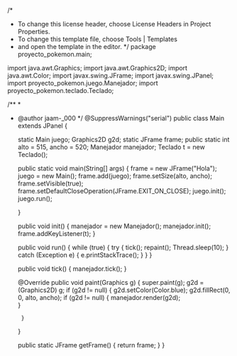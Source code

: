 /*
 * To change this license header, choose License Headers in Project Properties.
 * To change this template file, choose Tools | Templates
 * and open the template in the editor.
 */
package proyecto_pokemon.main;

import java.awt.Graphics;
import java.awt.Graphics2D;
import java.awt.Color;
import javax.swing.JFrame;
import javax.swing.JPanel;
import proyecto_pokemon.juego.Manejador;
import proyecto_pokemon.teclado.Teclado;

/**
 *
 * @author jaam-_000
 */
@SuppressWarnings("serial")
public class Main extends JPanel {
    
    static Main juego;
    Graphics2D g2d;
    static JFrame frame;
    public static int alto = 515, ancho = 520;
    Manejador manejador;
    Teclado t = new Teclado();
    
    public static void main(String[] args) {
        frame = new JFrame("Hola");
        juego = new Main();
        frame.add(juego);
        frame.setSize(alto, ancho);
        frame.setVisible(true);
        frame.setDefaultCloseOperation(JFrame.EXIT_ON_CLOSE);
        juego.init();
        juego.run();
        
    }
    
    public void init() {
        manejador = new Manejador();
        manejador.init();
        frame.addKeyListener(t);
    }
    
    public void run() {
        while (true) {
            try {
                tick();
                repaint();
                Thread.sleep(10);
            } catch (Exception e) {
                e.printStackTrace();
            }
        }
    }
    
    public void tick() {
        manejador.tick();
    }
    
    @Override
    public void paint(Graphics g) {
        super.paint(g);
        g2d = (Graphics2D) g;
        if (g2d != null) {
            g2d.setColor(Color.blue);
            g2d.fillRect(0, 0, alto, ancho);
            if (g2d != null) {
                manejador.render(g2d);                
            }
            
        }
    }
    
    public static JFrame getFrame() {
        return frame;
    }
}
